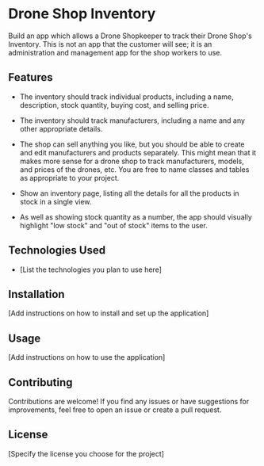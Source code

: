 # Drone Shop Inventory

Build an app which allows a Drone Shopkeeper to track their Drone Shop's Inventory. This is not an app that the customer will see; it is an administration and management app for the shop workers to use.

## Features

- The inventory should track individual products, including a name, description, stock quantity, buying cost, and selling price.

- The inventory should track manufacturers, including a name and any other appropriate details.

- The shop can sell anything you like, but you should be able to create and edit manufacturers and products separately. This might mean that it makes more sense for a drone shop to track manufacturers, models, and prices of the drones, etc. You are free to name classes and tables as appropriate to your project.

- Show an inventory page, listing all the details for all the products in stock in a single view.

- As well as showing stock quantity as a number, the app should visually highlight "low stock" and "out of stock" items to the user.

## Technologies Used

- [List the technologies you plan to use here]

## Installation

[Add instructions on how to install and set up the application]

## Usage

[Add instructions on how to use the application]

## Contributing

Contributions are welcome! If you find any issues or have suggestions for improvements, feel free to open an issue or create a pull request.

## License

[Specify the license you choose for the project]

